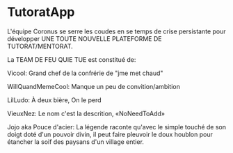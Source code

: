 # TutoratApp

L'équipe Coronus se serre les coudes en se temps de crise persistante pour développer UNE TOUTE NOUVELLE PLATEFORME DE TUTORAT/MENTORAT. 

La TEAM DE FEU QUIE TUE est constitué de:

Vicool: Grand chef de la confrérie de "jme met chaud"

WillQuandMemeCool: Manque un peu de convition/ambition

LilLudo: À deux bière,
          On le perd
          
VieuxNez: Le nom c'est la descrition, «NoNeedToAdd»
  
Jojo aka Pouce d'acier: La légende raconte qu'avec le simple touché de son doigt doté d'un pouvoir divin, il peut faire pleuvoir le doux                            houblon pour étancher la soif des paysans d'un village entier. 
